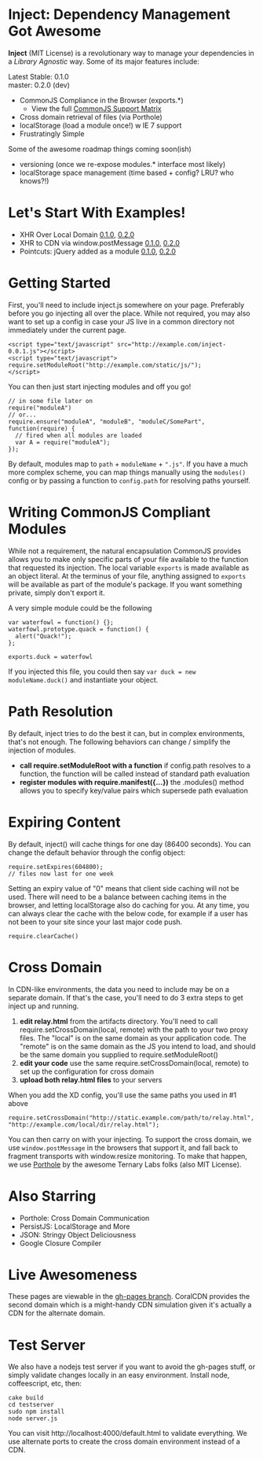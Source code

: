 Inject: Dependency Management Got Awesome
===
**Inject** (MIT License) is a revolutionary way to manage your dependencies in a *Library Agnostic* way. Some of its major features include:

Latest Stable: 0.1.0<br>
master: 0.2.0 (dev)

* CommonJS Compliance in the Browser (exports.*)
  * View the full [CommonJS Support Matrix](https://github.com/Jakobo/inject/wiki/CommonJS-Support)
* Cross domain retrieval of files (via Porthole)
* localStorage (load a module once!) w IE 7 support
* Frustratingly Simple

Some of the awesome roadmap things coming soon(ish)

* versioning (once we re-expose modules.* interface most likely)
* localStorage space management (time based + config? LRU? who knows?!)

Let's Start With Examples!
===
* XHR Over Local Domain [0.1.0](http://jakobo.github.com/inject/example/0.1.0/sample.html), [0.2.0](http://jakobo.github.com/inject/example/0.2.0/sample.html)
* XHR to CDN via window.postMessage [0.1.0](http://jakobo.github.com/inject/example/0.1.0/sample2.html), [0.2.0](http://jakobo.github.com/inject/example/0.2.0/sample2.html)
* Pointcuts: jQuery added as a module [0.1.0](http://jakobo.github.com/inject/example/0.1.0/sample3.html), [0.2.0](http://jakobo.github.com/inject/example/0.2.0/sample.html)


Getting Started
===
First, you'll need to include inject.js somewhere on your page. Preferably before you go injecting all over the place. While not required, you may also want to set up a config in case your JS live in a common directory not immediately under the current page.

```
<script type="text/javascript" src="http://example.com/inject-0.0.1.js"></script>
<script type="text/javascript">
require.setModuleRoot("http://example.com/static/js/");
</script>
```

You can then just start injecting modules and off you go!

```
// in some file later on
require("moduleA")
// or...
require.ensure("moduleA", "moduleB", "moduleC/SomePart", function(require) {
  // fired when all modules are loaded
  var A = require("moduleA");
});
```

By default, modules map to `path` + `moduleName` + `".js"`. If you have a much more complex scheme, you can map things manually using the `modules()` config or by passing a function to `config.path` for resolving paths yourself.

Writing CommonJS Compliant Modules
===
While not a requirement, the natural encapsulation CommonJS provides allows you to make only specific parts of your file available to the function that requested its injection. The local variable `exports` is made available as an object literal. At the terminus of your file, anything assigned to `exports` will be available as part of the module's package. If you want something private, simply don't export it.

A very simple module could be the following

```
var waterfowl = function() {};
waterfowl.prototype.quack = function() {
  alert("Quack!");
};

exports.duck = waterfowl
```

If you injected this file, you could then say `var duck = new moduleName.duck()` and instantiate your object.

Path Resolution
===
By default, inject tries to do the best it can, but in complex environments, that's not enough. The following behaviors can change / simplify the injection of modules.

* **call require.setModuleRoot with a function** if config.path resolves to a function, the function will be called instead of standard path evaluation
* **register modules with require.manifest({...})** the .modules() method allows you to specify key/value pairs which supersede path evaluation

Expiring Content
===
By default, inject() will cache things for one day (86400 seconds). You can change the default behavior through the config object:

```
require.setExpires(604800);
// files now last for one week
```

Setting an expiry value of "0" means that client side caching will not be used. There will need to be a balance between caching items in the browser, and letting localStorage also do caching for you. At any time, you can always clear the cache with the below code, for example if a user has not been to your site since your last major code push.

```
require.clearCache()
```

Cross Domain
===
In CDN-like environments, the data you need to include may be on a separate domain. If that's the case, you'll need to do 3 extra steps to get inject up and running.

1. **edit relay.html** from the artifacts directory. You'll need to call require.setCrossDomain(local, remote) with the path to your two proxy files. The "local" is on the same domain as your application code. The "remote" is on the same domain as the JS you intend to load, and should be the same domain you supplied to require.setModuleRoot()
2. **edit your code** use the same require.setCrossDomain(local, remote) to set up the configuration for cross domain
3. **upload both relay.html files** to your servers

When you add the XD config, you'll use the same paths you used in #1 above

```
require.setCrossDomain("http://static.example.com/path/to/relay.html", "http://example.com/local/dir/relay.html");
```

You can then carry on with your injecting. To support the cross domain, we use `window.postMessage` in the browsers that support it, and fall back to fragment transports with window.resize monitoring. To make that happen, we use [Porthole](http://ternarylabs.github.com/porthole/) by the awesome Ternary Labs folks (also MIT License).

Also Starring
===
* Porthole: Cross Domain Communication
* PersistJS: LocalStorage and More
* JSON: Stringy Object Deliciousness
* Google Closure Compiler

Live Awesomeness
===
These pages are viewable in the [gh-pages branch](https://github.com/Jakobo/inject/tree/gh-pages). CoralCDN provides the second domain which is a might-handy CDN simulation given it's actually a CDN for the alternate domain.

Test Server
===
We also have a nodejs test server if you want to avoid the gh-pages stuff, or simply validate changes locally in an easy environment. Install node, coffeescript, etc, then:

```
cake build
cd testserver
sudo npm install
node server.js
```

You can visit http://localhost:4000/default.html to validate everything. We use alternate ports to create the cross domain environment instead of a CDN.
